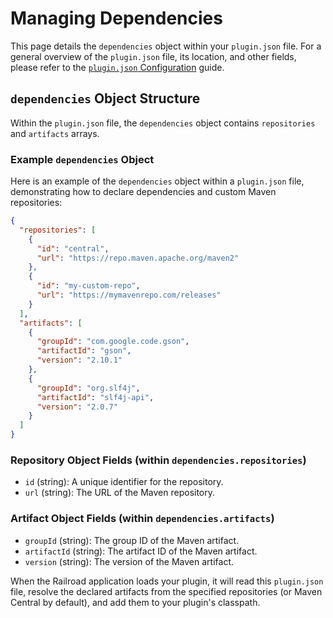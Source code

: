 # Managing Dependencies

This page details the `dependencies` object within your `plugin.json` file. For a general overview of the `plugin.json` file, its location, and other fields, please refer to the [`plugin.json` Configuration](./plugin-json.md) guide.

## `dependencies` Object Structure

Within the `plugin.json` file, the `dependencies` object contains `repositories` and `artifacts` arrays.

### Example `dependencies` Object

Here is an example of the `dependencies` object within a `plugin.json` file, demonstrating how to declare dependencies and custom Maven repositories:

```json
{
  "repositories": [
    {
      "id": "central",
      "url": "https://repo.maven.apache.org/maven2"
    },
    {
      "id": "my-custom-repo",
      "url": "https://mymavenrepo.com/releases"
    }
  ],
  "artifacts": [
    {
      "groupId": "com.google.code.gson",
      "artifactId": "gson",
      "version": "2.10.1"
    },
    {
      "groupId": "org.slf4j",
      "artifactId": "slf4j-api",
      "version": "2.0.7"
    }
  ]
}
```

### Repository Object Fields (within `dependencies.repositories`)

- `id` (string): A unique identifier for the repository.
- `url` (string): The URL of the Maven repository.

### Artifact Object Fields (within `dependencies.artifacts`)

- `groupId` (string): The group ID of the Maven artifact.
- `artifactId` (string): The artifact ID of the Maven artifact.
- `version` (string): The version of the Maven artifact.

When the Railroad application loads your plugin, it will read this `plugin.json` file, resolve the declared artifacts from the specified repositories (or Maven Central by default), and add them to your plugin's classpath.

